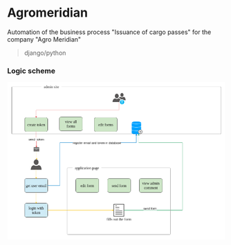 # Agromeridian
Automation of the business process "Issuance of cargo passes" for the company "Agro Meridian"
>django/python

### Logic scheme
![project scheme](docs/scheme.png)

